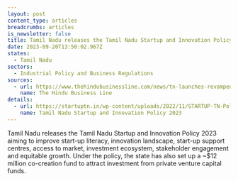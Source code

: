 ```yaml
---
layout: post
content_type: articles
breadcrumbs: articles
is_newsletter: false
title: Tamil Nadu releases the Tamil Nadu Startup and Innovation Policy 2023
date: 2023-09-20T13:50:02.967Z
states:
  - Tamil Nadu
sectors:
  - Industrial Policy and Business Regulations
sources:
  - url: https://www.thehindubusinessline.com/news/tn-launches-revamped-startup-innovation-policy/article67325925.ece
    name: The Hindu Business Line
details:
  - url: https://startuptn.in/wp-content/uploads/2022/11/STARTUP-TN-Policy.pdf
    name: Tamil Nadu Startup and Innovation Policy 2023
---
```

Tamil Nadu releases the Tamil Nadu Startup and Innovation Policy 2023 aiming to improve start-up literacy, innovation landscape, start-up support centres, access to market, investment ecosystem, stakeholder engagement and equitable growth. Under the policy, the state has also set up a ~$12 million co-creation fund to attract investment from private venture capital funds.
